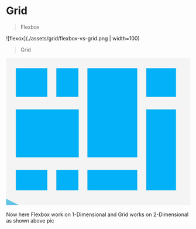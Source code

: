 # Grid

> Flexbox  

![flexox](./assets/grid/flexbox-vs-grid.png | width=100)

> Grid

![](./assets/grid/flexbox-vs-grid-2.png)

Now here Flexbox work on 1-Dimensional and Grid works on 2-Dimensional as shown above pic


